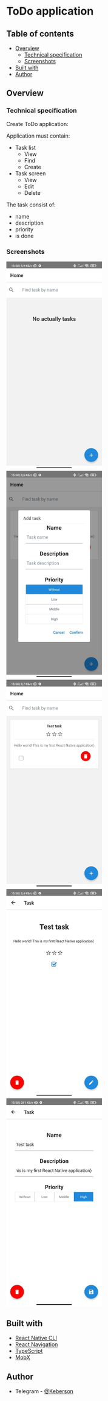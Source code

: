 # ToDo application

## Table of contents

- [Overview](#overview)
    - [Technical specification](#technical-specification)
    - [Screenshots](#screenshots)
- [Built with](#built-with)
- [Author](#author)

## Overview

### Technical specification

Create ToDo application:

Application must contain:
- Task list
  - View
  - Find
  - Create
- Task screen
  - View
  - Edit
  - Delete

The task consist of: 
- name
- description
- priority
- is done

### Screenshots

<img src="./docs/main-empty.jpg" width="50%">
<img src="./docs/main-add.jpg" width="50%">
<img src="./docs/main-with.jpg" width="50%">
<img src="./docs/task-screen.jpg" width="50%">
<img src="./docs/task-edit.jpg" width="50%">

## Built with

- [React Native CLI](https://reactnative.dev/)
- [React Navigation](https://reactnavigation.org/)
- [TypeScript](https://www.typescriptlang.org/)
- [MobX](https://mobx.js.org/)


## Author

- Telegram - [@Keberson](https://www.t.me/Keberson)